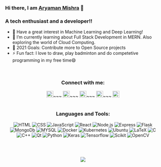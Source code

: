 ### Hi there, I am [Aryaman Mishra][website] 👋

### A tech enthusiast and a developer!!

- 🔭 Have a great interest in Machine Learning and Deep Learning!
- 🌱 I’m currently learning about Full Stack Development in MERN. Also exploring the world of Cloud Computing.
- 🥅 2021 Goals: Contribute more to Open Source projects
- ⚡ Fun fact: I love to draw, play badminton and do competetive programming in my free time😄

<br />

<div align = center>

### Connect with me:

  [<img margin="50px" alt="aryaman0098.github.io/aryaman0098" width="22px" src="https://image.flaticon.com/icons/png/512/558/558593.png" />][website]~~~
  [<img margin="50px" alt="Aryaman | Twitter" width="22px" src="https://image.flaticon.com/icons/png/512/733/733579.png" />][twitter]~~~
  [<img margin="50px" alt="Aryaman | LinkedIn" width="22px" src="https://image.flaticon.com/icons/png/512/174/174857.png" />][linkedin]~~~
  [<img margin="50px" alt="Aryaman | Instagram" width="22px" src="https://image.flaticon.com/icons/png/512/1384/1384063.png" />][instagram]~~~
  [<img margin="50px" alt="Aryaman | Facebook" width="22px" src="https://image.flaticon.com/icons/png/512/145/145802.png" />][facebook]  
<br />
### Languages and Tools:

  ![HTML](https://img.shields.io/badge/HTML-14354C?style=for-the-badge&logo=HTML&logoColor=white)
  ![CSS](https://img.shields.io/badge/CSS-14354C?style=for-the-badge&logo=CSS&logoColor=white)
  ![JavaScript](https://img.shields.io/badge/JavaScript-14354C?style=for-the-badge&logo=JavaScript&logoColor=white)
  ![React](https://img.shields.io/badge/React-14354C?style=for-the-badge&logo=React&logoColor=white)
  ![Node.js](https://img.shields.io/badge/Node.js-14354C?style=for-the-badge&logo=Node.js&logoColor=white)
  ![Express](https://img.shields.io/badge/Express-14354C?style=for-the-badge&logo=Express&logoColor=white)
  ![Flask](https://img.shields.io/badge/Flask-14354C?style=for-the-badge&logo=Flask&logoColor=white)
  ![MongoDb](https://img.shields.io/badge/MongoDb-14354C?style=for-the-badge&logo=MongoDb&logoColor=white)
  ![MYSQL](https://img.shields.io/badge/MYSQL-14354C?style=for-the-badge&logo=MYSQL&logoColor=white)
  ![Docker](https://img.shields.io/badge/Docker-14354C?style=for-the-badge&logo=Docker&logoColor=white)
  ![Kubernetes](https://img.shields.io/badge/Kubernetes-14354C?style=for-the-badge&logo=Kubernetes&logoColor=white)
  ![Ubuntu](https://img.shields.io/badge/Ubuntu-14354C?style=for-the-badge&logo=Ubuntu&logoColor=white)
  ![LaTeX](https://img.shields.io/badge/LaTeX-14354C?style=for-the-badge&logo=LaTeX&logoColor=white)
  ![C](https://img.shields.io/badge/C-14354C?style=for-the-badge&logo=C&logoColor=white)
  ![C++](https://img.shields.io/badge/C++-14354C?style=for-the-badge&logo=C++&logoColor=white)
  ![Qt](https://img.shields.io/badge/Qt-14354C?style=for-the-badge&logo=Qt&logoColor=white)
  ![Python](https://img.shields.io/badge/Python-14354C?style=for-the-badge&logo=Python&logoColor=white)
  ![Keras](https://img.shields.io/badge/Keras-14354C?style=for-the-badge&logo=Keras&logoColor=white)
  ![Tensorflow](https://img.shields.io/badge/Tensorflow-14354C?style=for-the-badge&logo=Tensorflow&logoColor=white)
  ![Scikit](https://img.shields.io/badge/Scikit-14354C?style=for-the-badge&logo=Scikit&logoColor=white)
  ![OpenCV](https://img.shields.io/badge/OpenCV-14354C?style=for-the-badge&logo=OpenCV&logoColor=white)
  
<br />
<br />

  ![](https://komarev.com/ghpvc/?username=aryaman0098&color=blueviolet)
</div>

[website]: https://aryaman0098.github.io/aryamanMishra/
[twitter]: https://twitter.com/Aryaman0098
[instagram]: https://www.instagram.com/aryaman_mishra_98/
[linkedin]: https://www.linkedin.com/in/aryaman-mishra-a3360a16b/
[facebook]: https://www.facebook.com/aryaman.mishra.944/
